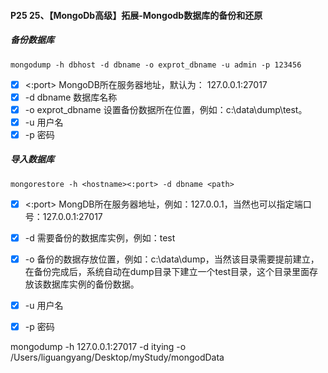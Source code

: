 #### P25 25、【MongoDb高级】拓展-Mongodb数据库的备份和还原

##### 备份数据库
```
mongodump -h dbhost -d dbname -o exprot_dbname -u admin -p 123456
```
- [x] <hostname><:port> MongoDB所在服务器地址，默认为： 127.0.0.1:27017
- [x] -d dbname 数据库名称
- [x] -o exprot_dbname 设置备份数据所在位置，例如：c:\data\dump\test。
- [x] -u 用户名
- [x] -p 密码

##### 导入数据库
```
mongorestore -h <hostname><:port> -d dbname <path>
```
- [x] <hostname><:port> MongDB所在服务器地址，例如：127.0.0.1，当然也可以指定端口号：127.0.0.1:27017
- [x] -d 需要备份的数据库实例，例如：test
- [x] -o 备份的数据存放位置，例如：c:\data\dump，当然该目录需要提前建立，在备份完成后，系统自动在dump目录下建立一个test目录，这个目录里面存放该数据库实例的备份数据。
- [x] -u 用户名
- [x] -p 密码



mongodump -h 127.0.0.1:27017 -d itying -o /Users/liguangyang/Desktop/myStudy/mongodData